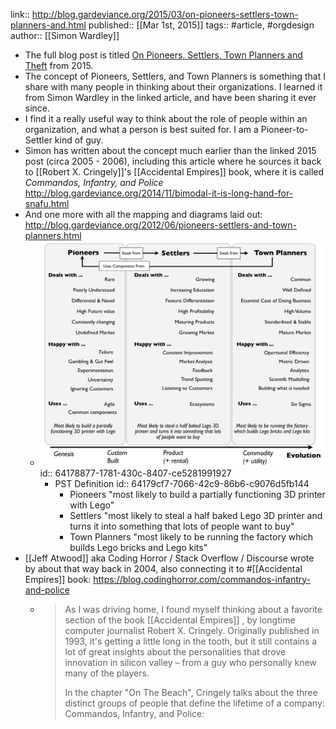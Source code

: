 link:: http://blog.gardeviance.org/2015/03/on-pioneers-settlers-town-planners-and.html
published:: [[Mar 1st, 2015]]
tags:: #article, #orgdesign
author:: [[Simon Wardley]]

- The full blog post is titled [On Pioneers, Settlers, Town Planners and Theft](http://blog.gardeviance.org/2015/03/on-pioneers-settlers-town-planners-and.html) from 2015.
- The concept of Pioneers, Settlers, and Town Planners is something that I share with many people in thinking about their organizations. I learned it from Simon Wardley in the linked article, and have been sharing it ever since.
- I find it a really useful way to think about the role of people within an organization, and what a person is best suited for. I am a Pioneer-to-Settler kind of guy.
- Simon has written about the concept much earlier than the linked 2015 post (circa 2005 - 2006), including this article where he sources it back to [[Robert X. Cringely]]'s [[Accidental Empires]] book, where it is called _Commandos, Infantry, and Police_ http://blog.gardeviance.org/2014/11/bimodal-it-is-long-hand-for-snafu.html
- And one more with all the mapping and diagrams laid out: http://blog.gardeviance.org/2012/06/pioneers-settlers-and-town-planners.html
	- ![PST-steals-wardley.png](../assets/PST-steals-wardley_1679263876886_0.png)
	  id:: 64178877-1781-430c-8407-ce5281991927
		- PST Definition
		  id:: 64179cf7-7066-42c9-86b6-c9076d5fb144
		  * Pioneers "most likely to build a partially functioning 3D printer with Lego"
		  * Settlers "most likely to steal a half baked Lego 3D printer and turns it into something that lots of people want to buy"
		  * Town Planners "most likely to be running the factory which builds Lego bricks and Lego kits"
- [[Jeff Atwood]] aka Coding Horror / Stack Overflow / Discourse wrote by about that way back in 2004, also connecting it to #[[Accidental Empires]] book: https://blog.codinghorror.com/commandos-infantry-and-police
	- > As I was driving home, I found myself thinking about a favorite section of the book [[Accidental Empires]] , by longtime computer journalist Robert X. Cringely. Originally published in 1993, it's getting a little long in the tooth, but it still contains a lot of great insights about the personalities that drove innovation in silicon valley – from a guy who personally knew many of the players.
	  >
	  >In the chapter "On The Beach", Cringely talks about the three distinct groups of people that define the lifetime of a company: Commandos, Infantry, and Police: